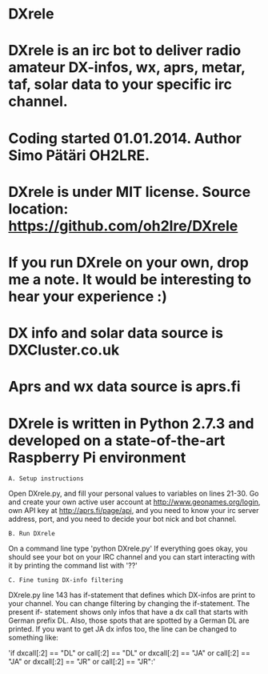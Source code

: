 DXrele
======

# DXrele is an irc bot to deliver radio amateur DX-infos, wx, aprs, metar, taf, solar data to your specific irc channel.
# Coding started 01.01.2014. Author Simo Pätäri OH2LRE.
# DXrele is under MIT license. Source location: https://github.com/oh2lre/DXrele
# If you run DXrele on your own, drop me a note. It would be interesting to hear your experience :)
# DX info and solar data source is DXCluster.co.uk
# Aprs and wx data source is aprs.fi
# DXrele is written in Python 2.7.3 and developed on a state-of-the-art Raspberry Pi environment

    A. Setup instructions
Open DXrele.py, and fill your personal values to variables on
lines 21-30. Go and create your own active user account at
http://www.geonames.org/login, own API key at http://aprs.fi/page/api,
and you need to know your irc server address, port, and you need to
decide your bot nick and bot channel. 

    B. Run DXrele
On a command line type 'python DXrele.py'
If everything goes okay, you should see your bot on your IRC channel and
you can start interacting with it by printing the command list with '??'

    C. Fine tuning DX-info filtering
DXrele.py line 143 has if-statement that defines which DX-infos are
print to your channel. You can change filtering by changing the
if-statement. The present if- statement shows only infos that have a dx
call that starts with German prefix DL. Also, those spots that are
spotted by a German DL are printed. If you want to get JA dx infos too,
the line can be changed to something like:

'if dxcall[:2] == "DL" or call[:2] == "DL" or dxcall[:2] == "JA" or
call[:2] == "JA" or dxcall[:2] == "JR" or call[:2] == "JR":'
